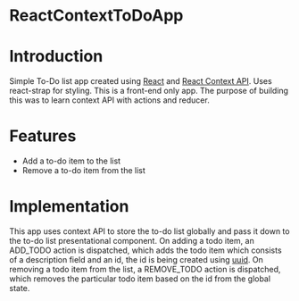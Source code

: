 # ReactContextToDoApp

# Introduction
Simple To-Do list app created using [React](https://reactjs.org/) and [React Context API](https://reactjs.org/docs/context.html). Uses react-strap for styling. This is a front-end only app. The purpose of building this was to learn context API with actions and reducer.

# Features
* Add a to-do item to the list
* Remove a to-do item from the list

# Implementation
This app uses context API to store the to-do list globally and pass it down to the to-do list presentational component. On adding a todo item, an ADD_TODO action is dispatched, which adds the todo item which consists of a description field and an id, the id is being created using [uuid](https://www.npmjs.com/package/uuid). On removing a todo item from the list, a REMOVE_TODO action is dispatched, which removes the particular todo item based on the id from the global state.